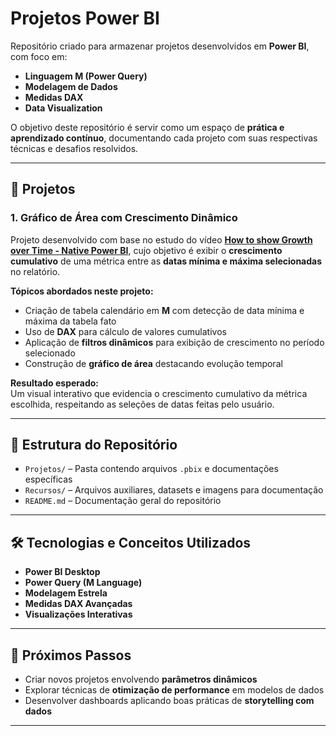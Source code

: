 # Projetos Power BI

Repositório criado para armazenar projetos desenvolvidos em **Power BI**, com foco em:

- **Linguagem M (Power Query)**  
- **Modelagem de Dados**  
- **Medidas DAX**  
- **Data Visualization**  

O objetivo deste repositório é servir como um espaço de **prática e aprendizado contínuo**, documentando cada projeto com suas respectivas técnicas e desafios resolvidos.

---

## 📌 Projetos

### 1. Gráfico de Área com Crescimento Dinâmico
Projeto desenvolvido com base no estudo do vídeo [**How to show Growth over Time - Native Power BI**](https://www.youtube.com/watch?v=jaKUStKW8PA), cujo objetivo é exibir o **crescimento cumulativo** de uma métrica entre as **datas mínima e máxima selecionadas** no relatório.

**Tópicos abordados neste projeto:**
- Criação de tabela calendário em **M** com detecção de data mínima e máxima da tabela fato  
- Uso de **DAX** para cálculo de valores cumulativos  
- Aplicação de **filtros dinâmicos** para exibição de crescimento no período selecionado  
- Construção de **gráfico de área** destacando evolução temporal  

**Resultado esperado:**  
Um visual interativo que evidencia o crescimento cumulativo da métrica escolhida, respeitando as seleções de datas feitas pelo usuário.

---

## 📂 Estrutura do Repositório

- `Projetos/` – Pasta contendo arquivos `.pbix` e documentações específicas  
- `Recursos/` – Arquivos auxiliares, datasets e imagens para documentação  
- `README.md` – Documentação geral do repositório

---

## 🛠️ Tecnologias e Conceitos Utilizados

- **Power BI Desktop**  
- **Power Query (M Language)**  
- **Modelagem Estrela**  
- **Medidas DAX Avançadas**  
- **Visualizações Interativas**

---

## 🚀 Próximos Passos

- Criar novos projetos envolvendo **parâmetros dinâmicos**  
- Explorar técnicas de **otimização de performance** em modelos de dados  
- Desenvolver dashboards aplicando boas práticas de **storytelling com dados**

---
